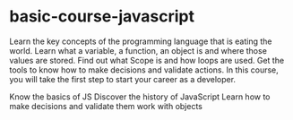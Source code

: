 # basic-course-javascript

Learn the key concepts of the programming language that is eating the world. Learn what a variable, a function, an object is and where those values are stored. Find out what Scope is and how loops are used. Get the tools to know how to make decisions and validate actions. In this course, you will take the first step to start your career as a developer.

Know the basics of JS
Discover the history of JavaScript
Learn how to make decisions and validate them
work with objects
